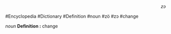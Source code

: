 
<div align="right"><i>zɔ</i></div>

#Encyclopedia #Dictionary #Definition #noun #zö #zɔ #change

*noun*
**Definition :** change